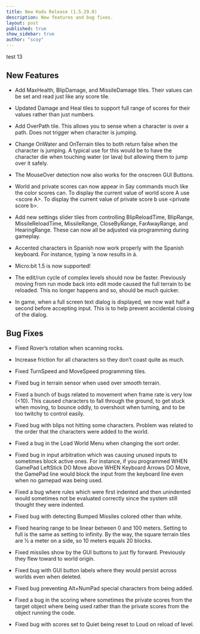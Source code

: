 ```yaml
---
title: New Kodu Release (1.5.29.0)
description: New features and bug fixes.
layout: post
published: true
show_sidebar: true
author: "scoy"
---
```


test 13

## New Features

* Add MaxHealth, BlipDamage, and MissileDamage tiles.  Their values can be set and read just like any score tile.

* Updated Damage and Heal tiles to support full range of scores for their values rather than just numbers.

* Add OverPath tile.  This allows you to sense when a character is over a path.  Does not trigger when character is jumping.

* Change OnWater and OnTerrain tiles to both return false when the character is jumping.  A typical use for this would be to have the character die when touching water (or lava) but allowing them to jump over it safely.

* The MouseOver detection now also works for the onscreen GUI Buttons.

* World and private scores can now appear in Say commands much like the color scores can.  To display the current value of world score A use \<score A>.  To display the current value of private score b use \<private score b>.

* Add new settings slider tiles from controlling BlipReloadTime, BlipRange, 
MissileReloadTime, MissileRange, CloseByRange, FarAwayRange, and HearingRange.  These can now all be adjusted via programming during gameplay.

* Accented characters in Spanish now work properly with the Spanish keyboard.  For instance, typing ‘a now results in á.

* Micro:bit 1.5 is now supported!

* The edit/run cycle of complex levels should now be faster.  Previously moving from run mode back into edit mode caused the full terrain to be reloaded.  This no longer happens and so, should be much quicker.

* In game, when a full screen text dialog is displayed, we now wait half a second before accepting input.  This is to help prevent accidental closing of the dialog.
  
## Bug Fixes

* Fixed Rover’s rotation when scanning rocks.

* Increase friction for all characters so they don’t coast quite as much.

* Fixed TurnSpeed and MoveSpeed programming tiles.

* Fixed bug in terrain sensor when used over smooth terrain.

* Fixed a bunch of bugs related to movement when frame rate is very low (<10).  This caused characters to fall through the ground, to get stuck when moving, to bounce oddly, to overshoot when turning, and to be too twitchy to control easily.

* Fixed bug with blips not hitting some characters.  Problem was related to the order that the characters were added to the world.

* Fixed a bug in the Load World Menu when changing the sort order.

* Fixed bug in input arbitration which was causing unused inputs to sometimes block active ones.  For instance, if you programmed WHEN GamePad LeftStick DO Move  above WHEN Keyboard Arrows DO Move, the GamePad line would block the input from the keyboard line even when no gamepad was being used.

* Fixed a bug where rules which were first indented and then unindented would sometimes not be evaluated correctly since the system still thought they were indented.

* Fixed bug with detecting Bumped Missiles colored other than white.

* Fixed hearing range to be linear between 0 and 100 meters.  Setting to full is the same as setting to infinity.  By the way, the square terrain tiles are ½ a meter on a side, so 10 meters equals 20 blocks.

* Fixed missiles show by the GUI buttons to just fly forward.  Previously they flew toward to world origin.

* Fixed bug with GUI button labels where they would persist across worlds even when deleted.

* Fixed bug preventing Alt+NumPad special characters from being added.

* Fixed a bug in the scoring where sometimes the private scores from the target object where being used rather than the private scores from the object running the code.

* Fixed bug with scores set to Quiet being reset to Loud on reload of level.